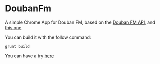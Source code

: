 DoubanFm
========

A simple Chrome App for Douban FM, based on the [Douban FM API](https://github.com/zonyitoo/doubanfm-qt/wiki/%E8%B1%86%E7%93%A3FM-API), and [this one](http://zonyitoo.github.io/blog/2013/01/22/doubanfmbo-fang-qi-kai-fa-shou-ji/)

You can build it with the follow command:

    grunt build

You can have a try [here](https://chrome.google.com/webstore/detail/douban-fm/knfejjnkmgndhdodbdpdbbkgapdnfaee?utm_source=chrome-app-launcher)
